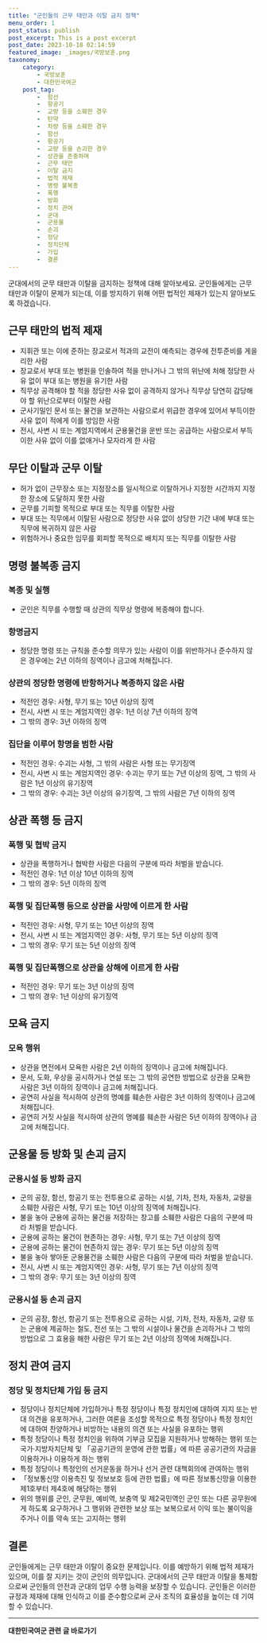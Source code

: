 ```yaml
---
title: "군인들의 근무 태만과 이탈 금지 정책"
menu_order: 1
post_status: publish
post_excerpt: This is a post excerpt
post_date: 2023-10-18 02:14:59
featured_image: _images/국방보훈.png
taxonomy:
    category:
        - 국방보훈
        - 대한민국여군
    post_tag:
        -  함선
        -  항공기
        -  교량 등을 소훼한 경우
        -  탄약
        -  차량 등을 소훼한 경우
        -  함선
        -  항공기
        -  교량 등을 손괴한 경우
        -  상관을 존중하며
        -  근무 태만
        -  이탈 금지
        -  법적 제재
        -  명령 불복종
        -  폭행
        -  방화
        -  정치 관여
        -  군대
        -  군용물
        -  손괴
        -  정당
        -  정치단체
        -  가입
        -  결론
---
```




 군대에서의 군무 태만과 이탈을 금지하는 정책에 대해 알아보세요. 군인들에게는 근무 태만과 이탈이 문제가 되는데, 이를 방지하기 위해 어떤 법적인 제재가 있는지 알아보도록 하겠습니다.

##  근무 태만의 법적 제재

- 지휘관 또는 이에 준하는 장교로서 적과의 교전이 예측되는 경우에 전투준비를 게을리한 사람
- 장교로서 부대 또는 병원을 인솔하여 적을 만나거나 그 밖의 위난에 처해 정당한 사유 없이 부대 또는 병원을 유기한 사람
- 직무상 공격해야 할 적을 정당한 사유 없이 공격하지 않거나 직무상 당연히 감당해야 할 위난으로부터 이탈한 사람
- 군사기밀인 문서 또는 물건을 보관하는 사람으로서 위급한 경우에 있어서 부득이한 사유 없이 적에게 이를 방임한 사람
- 전시, 사변 시 또는 계엄지역에서 군용물건을 운반 또는 공급하는 사람으로서 부득이한 사유 없이 이를 없애거나 모자라게 한 사람

##  무단 이탈과 군무 이탈

- 허가 없이 근무장소 또는 지정장소를 일시적으로 이탈하거나 지정한 시간까지 지정한 장소에 도달하지 못한 사람
- 군무를 기피할 목적으로 부대 또는 직무를 이탈한 사람
- 부대 또는 직무에서 이탈된 사람으로 정당한 사유 없이 상당한 기간 내에 부대 또는 직무에 복귀하지 않은 사람
- 위험하거나 중요한 임무를 회피할 목적으로 배치지 또는 직무를 이탈한 사람

##  명령 불복종 금지

### 복종 및 실행

- 군인은 직무를 수행할 때 상관의 직무상 명령에 복종해야 합니다.

### 항명금지

- 정당한 명령 또는 규칙을 준수할 의무가 있는 사람이 이를 위반하거나 준수하지 않은 경우에는 2년 이하의 징역이나 금고에 처해집니다.

### 상관의 정당한 명령에 반항하거나 복종하지 않은 사람

- 적전인 경우: 사형, 무기 또는 10년 이상의 징역
- 전시, 사변 시 또는 계엄지역인 경우: 1년 이상 7년 이하의 징역
- 그 밖의 경우: 3년 이하의 징역

### 집단을 이루어 항명을 범한 사람

- 적전인 경우: 수괴는 사형, 그 밖의 사람은 사형 또는 무기징역
- 전시, 사변 시 또는 계엄지역인 경우: 수괴는 무기 또는 7년 이상의 징역, 그 밖의 사람은 1년 이상의 유기징역
- 그 밖의 경우: 수괴는 3년 이상의 유기징역, 그 밖의 사람은 7년 이하의 징역

##  상관 폭행 등 금지

### 폭행 및 협박 금지

- 상관을 폭행하거나 협박한 사람은 다음의 구분에 따라 처벌을 받습니다.
- 적전인 경우: 1년 이상 10년 이하의 징역
- 그 밖의 경우: 5년 이하의 징역

### 폭행 및 집단폭행 등으로 상관을 사망에 이르게 한 사람

- 적전인 경우: 사형, 무기 또는 10년 이상의 징역
- 전시, 사변 시 또는 계엄지역인 경우: 사형, 무기 또는 5년 이상의 징역
- 그 밖의 경우: 무기 또는 5년 이상의 징역

### 폭행 및 집단폭행으로 상관을 상해에 이르게 한 사람

- 적전인 경우: 무기 또는 3년 이상의 징역
- 그 밖의 경우: 1년 이상의 유기징역

##  모욕 금지

### 모욕 행위

- 상관을 면전에서 모욕한 사람은 2년 이하의 징역이나 금고에 처해집니다.
- 문서, 도화, 우상을 공시하거나 연설 또는 그 밖의 공연한 방법으로 상관을 모욕한 사람은 3년 이하의 징역이나 금고에 처해집니다.
- 공연히 사실을 적시하여 상관의 명예를 훼손한 사람은 3년 이하의 징역이나 금고에 처해집니다.
- 공연히 거짓 사실을 적시하여 상관의 명예를 훼손한 사람은 5년 이하의 징역이나 금고에 처해집니다.

##  군용물 등 방화 및 손괴 금지

### 군용시설 등 방화 금지

- 군의 공장, 함선, 항공기 또는 전투용으로 공하는 시설, 기차, 전차, 자동차, 교량을 소훼한 사람은 사형, 무기 또는 10년 이상의 징역에 처해집니다.
- 불을 놓아 군용에 공하는 물건을 저장하는 창고를 소훼한 사람은 다음의 구분에 따라 처벌을 받습니다.
- 군용에 공하는 물건이 현존하는 경우: 사형, 무기 또는 7년 이상의 징역
- 군용에 공하는 물건이 현존하지 않는 경우: 무기 또는 5년 이상의 징역
- 불을 놓아 쌓아둔 군용물건을 소훼한 사람은 다음의 구분에 따라 처벌을 받습니다.
- 전시, 사변 시 또는 계엄지역인 경우: 사형, 무기 또는 7년 이상의 징역
- 그 밖의 경우: 무기 또는 3년 이상의 징역

### 군용시설 등 손괴 금지

- 군의 공장, 함선, 항공기 또는 전투용으로 공하는 시설, 기차, 전차, 자동차, 교량 또는 군용에 제공하는 철도, 전선 또는 그 밖의 시설이나 물건을 손괴하거나 그 밖의 방법으로 그 효용을 해한 사람은 무기 또는 2년 이상의 징역에 처해집니다.

##  정치 관여 금지

### 정당 및 정치단체 가입 등 금지

- 정당이나 정치단체에 가입하거나 특정 정당이나 특정 정치인에 대하여 지지 또는 반대 의견을 유포하거나, 그러한 여론을 조성할 목적으로 특정 정당이나 특정 정치인에 대하여 찬양하거나 비방하는 내용의 의견 또는 사실을 유포하는 행위
- 특정 정당이나 특정 정치인을 위하여 기부금 모집을 지원하거나 방해하는 행위 또는 국가·지방자치단체 및 「공공기관의 운영에 관한 법률」에 따른 공공기관의 자금을 이용하거나 이용하게 하는 행위
- 특정 정당이나 특정인의 선거운동을 하거나 선거 관련 대책회의에 관여하는 행위
- 「정보통신망 이용촉진 및 정보보호 등에 관한 법률」에 따른 정보통신망을 이용한 제1호부터 제4호에 해당하는 행위
- 위의 행위를 군인, 군무원, 예비역, 보충역 및 제2국민역인 군인 또는 다른 공무원에게 하도록 요구하거나 그 행위와 관련한 보상 또는 보복으로서 이익 또는 불이익을 주거나 이를 약속 또는 고지하는 행위


## 결론
 군인들에게는 근무 태만과 이탈이 중요한 문제입니다. 이를 예방하기 위해 법적 제재가 있으며, 이를 잘 지키는 것이 군인의 의무입니다. 군대에서의 근무 태만과 이탈을 통제함으로써 군인들의 안전과 군대의 업무 수행 능력을 보장할 수 있습니다. 군인들은 이러한 규정과 제재에 대해 인식하고 이를 준수함으로써 군사 조직의 효율성을 높이는 데 기여할 수 있습니다.
<!-- wp:separator -->
<hr class="wp-block-separator has-alpha-channel-opacity"/>
<!-- /wp:separator -->

<!-- wp:group {"backgroundColor":"base","layout":{"type":"constrained"}} -->
<div class="wp-block-group has-base-background-color has-background"><!-- wp:paragraph {"align":"center","fontSize":"large"} -->
<p class="has-text-align-center has-large-font-size"><strong>대한민국여군 관련 글 바로가기</strong></p>
<!-- /wp:paragraph -->


<!-- wp:latest-posts
{"categories":[{"id":7224,"count":19,"description":"","link":"https://uknowlaw.com/category/%eb%8c%80%ed%95%9c%eb%af%bc%ea%b5%ad%ec%97%ac%ea%b5%b0/","name":"대한민국여군","slug":"대한민국여군","taxonomy":"category","parent":0,"meta":[],"_links":{"self":[{"href":"https://uknowlaw.com/wp-json/wp/v2/categories/7224"}],"collection":[{"href":"https://uknowlaw.com/wp-json/wp/v2/categories"}],"about":[{"href":"https://uknowlaw.com/wp-json/wp/v2/taxonomies/category"}],"wp:post_type":[{"href":"https://uknowlaw.com/wp-json/wp/v2/posts?categories=7224"}],"curies":[{"name":"wp","href":"https://api.w.org/{rel}","templated":true}]}}],"postsToShow":100,"excerptLength":28,"postLayout":"grid","columns":2,"featuredImageAlign":"left","featuredImageSizeSlug":"large","fontSize":"medium"} /--></div>
<!-- /wp:group -->